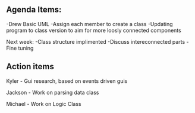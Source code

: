 ## Agenda Items:
-Drew Basic UML
-Assign each member to create a class
-Updating program to class version to aim for more loosly connected components



Next week:
-Class structure implimented
-Discuss intereconnected parts
-Fine tuning



## Action items
Kyler - Gui research, based on events driven guis

Jackson - Work on parsing data class

Michael - Work on Logic Class